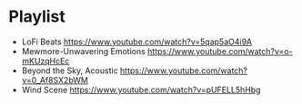 # Playlist

- LoFi Beats https://www.youtube.com/watch?v=5qap5aO4i9A
- Mewmore-Unwavering Emotions https://www.youtube.com/watch?v=o-mKUzqHcEc
- Beyond the Sky, Acoustic https://www.youtube.com/watch?v=0_Af8SX2bWM
- Wind Scene https://www.youtube.com/watch?v=pUFELL5hHbg
